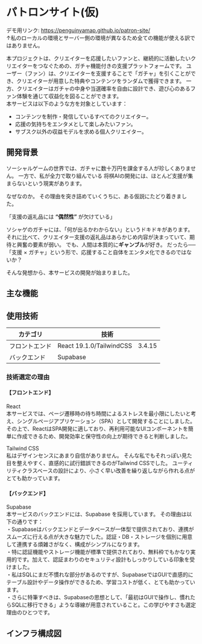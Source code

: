 # パトロンサイト(仮)
デモ用リンク: https://penguinyamap.github.io/patron-site/  
↑私のローカルの環境とサーバー側の環境が異なるため全ての機能が使える訳ではありません。  

本プロジェクトは、クリエイターを応援したいファンと、継続的に活動したいクリエイターをつなぐための、ガチャ機能付きの支援プラットフォームです。
ユーザー（ファン）は、クリエイターを支援することで「ガチャ」を引くことができ、クリエイターが用意した特典やコンテンツをランダムで獲得できます。
一方、クリエイターはガチャの中身や当選確率を自由に設計でき、遊び心のあるファン体験を通じて収益化を図ることができます。<br>
本サービスは以下のような方を対象としています：
- コンテンツを制作・発信しているすべてのクリエイター。
- 応援の気持ちをエンタメとして楽しみたいファン。
- サブスク以外の収益モデルを求める個人クリエイター。

## 開発背景
ソーシャルゲームの世界では、ガチャに数十万円を課金する人が珍しくありません。
一方で、私が全力で取り組んでいる 将棋AIの開発には、ほとんど支援が集まらないという現実があります。

なぜなのか。
その理由を突き詰めていくうちに、ある仮説にたどり着きました。

「支援の返礼品には **“偶然性”** が欠けている」

ソシャゲのガチャには、「何が出るかわからない」というドキドキがあります。
それに比べて、クリエイター支援の返礼品はあらかじめ内容が決まっていて、期待と興奮の要素が弱い。
でも、人間は本質的に**ギャンブル**が好き。
だったら──
「支援 × ガチャ」という形で、応援すること自体をエンタメ化できるのではないか？

そんな発想から、本サービスの開発が始まりました。

## 主な機能

## 使用技術

|**カテゴリ**|**技術**|  
|---|---|
|フロントエンド|React 19.1.0/TailwindCSS　3.4.15|
|バックエンド|Supabase|

### 技術選定の理由

#### 【フロントエンド】 
React  
本サービスでは、ページ遷移時の待ち時間によるストレスを最小限にしたいと考え、シングルページアプリケーション（SPA）として開発することにしました。
その上で、ReactはSPA開発に適しており、再利用可能なUIコンポーネントを簡単に作成できるため、開発効率と保守性の向上が期待できると判断しました。

Tailwind CSS  
私はデザインセンスにあまり自信がありません。
そんな私でもそれっぽい見た目を整えやすく、直感的に試行錯誤できるのがTailwind CSSでした。
ユーティリティクラスベースの設計により、小さく早い改善を繰り返しながら作れる点がとても助かっています。

#### 【バックエンド】 
Supabase  
本サービスのバックエンドには、Supabase を採用しています。
その理由は以下の通りです：  
・Supabaseはバックエンドとデータベースが一体型で提供されており、連携がスムーズに行える点が大きな魅力でした。認証・DB・ストレージを個別に用意して連携する煩雑さがなく、構成がシンプルになります。  
・特に認証機能やストレージ機能が標準で提供されており、無料枠でもかなり実用的です。加えて、認証まわりのセキュリティ設計もしっかりしている印象を受けました。  
・私はSQLにまだ不慣れな部分があるのですが、SupabaseではGUIで直感的にテーブル設計やデータ操作ができるため、学習コストが低く、とても助かっています。  
・さらに特筆すべきは、Supabaseの思想として、「最初はGUIで操作し、慣れたらSQLに移行できる」ような導線が用意されていること。この学びやすさも選定理由のひとつです。  



## インフラ構成図
